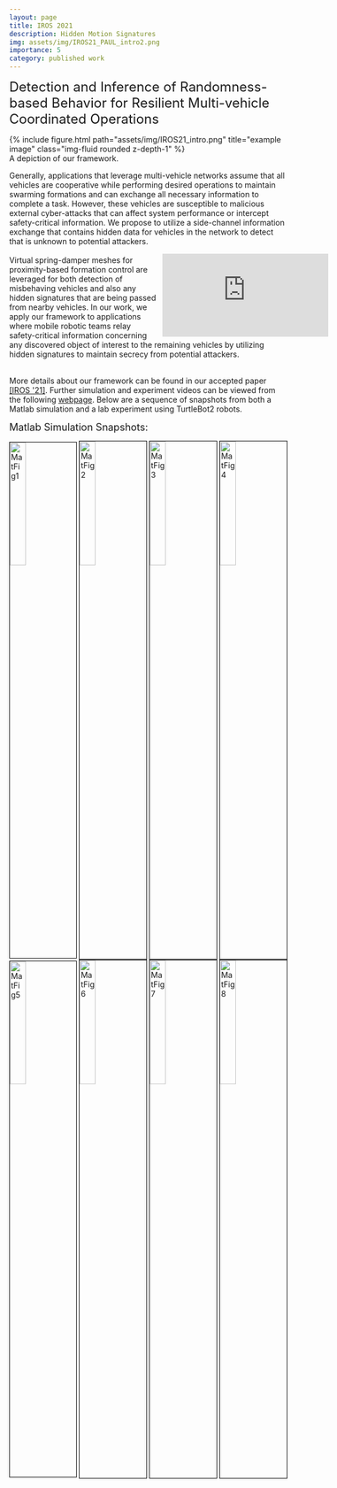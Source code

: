 ```yaml
---
layout: page
title: IROS 2021
description: Hidden Motion Signatures
img: assets/img/IROS21_PAUL_intro2.png
importance: 5
category: published work
---
```

 
<font size="+2.6">Detection and Inference of Randomness-based Behavior for Resilient Multi-vehicle Coordinated Operations</font> 
  <br/>

<!-- <img src="https://paulbonczek.github.io/assets/img/IROS21_intro.png" style="width:50%; margin: 0 auto;" /> -->

<div class="row row-cols-1 justify-content-center">
    <!-- <div class="col-sm mt-3 mt-md-0"> -->
    <div class="col-7">
        {% include figure.html path="assets/img/IROS21_intro.png" title="example image" class="img-fluid rounded z-depth-1" %}
    </div>
</div>
<div class="caption">
    A depiction of our framework.
</div>

<!-- <p style="font-size:16.8px;"> -->  
  Generally, applications that leverage multi-vehicle networks assume that all vehicles 
are cooperative while performing desired operations to maintain swarming formations and 
can exchange all necessary information to complete a task. However, these vehicles are 
susceptible to malicious external cyber-attacks that can affect system performance or 
intercept safety-critical information. We propose to utilize a side-channel information 
exchange that contains hidden data for vehicles in the network to detect that is unknown 
to potential attackers.

<div style="width:45%; float:right;margin:0px 0px 0px 10px;"><iframe src="https://www.youtube.com/embed/q4Fm4FR9Aqw" frameborder="0" allow="accelerometer; autoplay; clipboard-write; encrypted-media; gyroscope; picture-in-picture" allowfullscreen></iframe></div>
<p style="font-size:16.8px;">
  
Virtual spring-damper meshes for proximity-based formation control are leveraged for both 
detection of misbehaving vehicles and also any hidden signatures that are being passed 
from nearby vehicles. In our work, we apply our framework to applications where mobile 
robotic teams relay safety-critical information concerning any discovered object of interest 
to the remaining vehicles by utilizing hidden signatures to maintain secrecy from potential attackers. <br/>
  <br/>
<!-- <img src="https://pauljbonczek.github.io/images/turtlebot2.png" style="float:left; margin:0px 10px 0px 0px" width="85" /> -->
More details about our framework can be found in our accepted paper <a href="https://ieeexplore.ieee.org/document/9635899" target="_blank" rel="noopener noreferrer">[IROS '21]</a>. 
Further simulation and experiment videos can be viewed from the following <a href="http://www.bezzorobotics.com/bonczek-iros21" target="_blank" rel="noopener noreferrer">webpage</a>. Below
are a sequence of snapshots from both a Matlab simulation and a lab experiment using TurtleBot2 robots.
</p> 

<font size="+1.8">Matlab Simulation Snapshots:</font> 

<div class="row">
  <div class="column">
    <img src="https://paulbonczek.github.io/assets/img/Figure1_simfinal2.png" alt="MatFig1" style="width:23.9%; border:1px solid black">
    <img src="https://paulbonczek.github.io/assets/img/Figure2_simfinal2.png" alt="MatFig2" style="width:24%; border:1px solid black">
    <img src="https://paulbonczek.github.io/assets/img/Figure3_simfinal2.png" alt="MatFig3" style="width:24%; border:1px solid black">
    <img src="https://paulbonczek.github.io/assets/img/Figure4_simfinal2.png" alt="MatFig4" style="width:24%; border:1px solid black">
  </div>
  <div class="column">
    <img src="https://paulbonczek.github.io/assets/img/Figure5_simfinal2.png" alt="MatFig5" style="width:23.9%; border:1px solid black">
    <img src="https://paulbonczek.github.io/assets/img/Figure6_simfinal2c.png" alt="MatFig6" style="width:24%; border:1px solid black">
    <img src="https://paulbonczek.github.io/assets/img/Figure7_simfinal2.png" alt="MatFig7" style="width:24%; border:1px solid black">
    <img src="https://paulbonczek.github.io/assets/img/Figure8_simfinal.png" alt="MatFig8" style="width:24%; border:1px solid black">
  </div>
</div>


<!-- 
<font size="+1.8">TurtleBot Experiment Snapshots:</font> 

<div class="row">
  <div class="column">
    <img src="https://paulbonczek.github.io/assets/img/exp1_gopro2.png" alt="GoPro1" style="width:13.15%">
    <img src="https://paulbonczek.github.io/assets/img/exp2_gopro2.png" alt="GoPro2" style="width:13.15%">
    <img src="https://paulbonczek.github.io/assets/img/exp3_gopro2c.png" alt="GoPro3" style="width:13.2%">
    <img src="https://paulbonczek.github.io/assets/img/exp4_gopro2.png" alt="GoPro4" style="width:13.2%">
    <img src="https://paulbonczek.github.io/assets/img/exp5_gopro2.png" alt="GoPro5" style="width:13.2%">
    <img src="https://paulbonczek.github.io/assets/img/exp6_gopro2a.png" alt="GoPro6" style="width:13.2%">
    <img src="https://paulbonczek.github.io/assets/img/exp7_gopro2.png" alt="GoPro7" style="width:13.2%">
  </div>
  <div class="column">
    <img src="https://paulbonczek.github.io/assets/img/exp2_matlab.png" alt="Matlab2" style="width:13.2%; border:1px solid black">
    <img src="https://paulbonczek.github.io/assets/img/exp1_matlab2.png" alt="Matlab1" style="width:13.16%; border:1px solid black">
    <img src="https://paulbonczek.github.io/assets/img/exp3_matlab.png" alt="Matlab3" style="width:13.2%; border:1px solid black">
    <img src="https://paulbonczek.github.io/assets/img/exp4_matlab.png" alt="Matlab4" style="width:13.2%; border:1px solid black">
    <img src="https://paulbonczek.github.io/assets/img/exp5_matlab.png" alt="Matlab5" style="width:13.2%; border:1px solid black">
    <img src="https://paulbonczek.github.io/assets/img/exp6_matlab.png" alt="Matlab6" style="width:13.2%; border:1px solid black">
    <img src="https://paulbonczek.github.io/assets/img/exp7_matlab2.png" alt="Matlab7" style="width:13.2%; border:1px solid black">
  </div>
</div> 
-->
